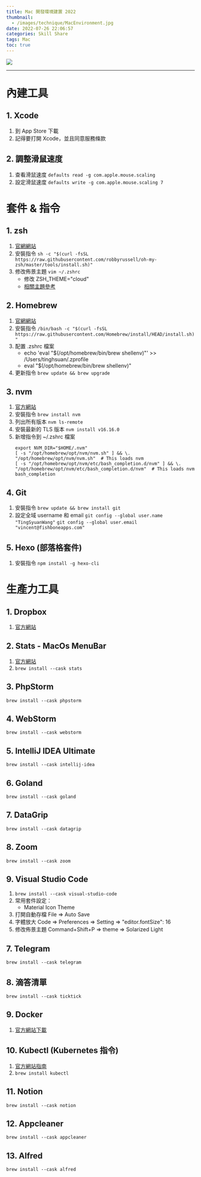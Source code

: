 ```yaml
---
title: Mac 開發環境建置 2022
thumbnail:
  - /images/technique/MacEnvironment.jpg
date: 2022-07-26 22:06:57
categories: Skill Share
tags: Mac
toc: true
---
```

<img src="/images/technique/MacEnvironment.jpg">

***
# 內建工具
## 1. Xcode
1. 到 App Store 下載
2. 記得要打開 Xcode，並且同意服務條款
## 2. 調整滑鼠速度
1. 查看滑鼠速度 `defaults read -g com.apple.mouse.scaling`
2. 設定滑鼠速度 `defaults write -g com.apple.mouse.scaling 7`

# 套件 & 指令
## 1. zsh
1. [官網網站](https://ohmyz.sh/#install)
2. 安裝指令
   `sh -c "$(curl -fsSL https://raw.githubusercontent.com/robbyrussell/oh-my-zsh/master/tools/install.sh)"`
3. 修改佈景主題
   `vim ~/.zshrc`
   - 修改 ZSH_THEME="cloud"
   - [相關主題參考](https://github.com/robbyrussell/oh-my-zsh/wiki/Themes)
## 2. Homebrew
1. [官網網站](https://brew.sh/)
2. 安裝指令
   `/bin/bash -c "$(curl -fsSL https://raw.githubusercontent.com/Homebrew/install/HEAD/install.sh)"`
3. 配置 .zshrc 檔案
   - echo 'eval "$(/opt/homebrew/bin/brew shellenv)"' >> /Users/tinghsuan/.zprofile
   - eval "$(/opt/homebrew/bin/brew shellenv)"
4. 更新指令
   `brew update && brew upgrade`
## 3. nvm
1. [官方網站](https://github.com/creationix/nvm)
2. 安裝指令
   `brew install nvm`
3. 列出所有版本
   `nvm ls-remote`
4. 安裝最新的 TLS 版本
   `nvm install v16.16.0`
5. 新增指令到 ~/.zshrc 檔案
   ```
   export NVM_DIR="$HOME/.nvm"
   [ -s "/opt/homebrew/opt/nvm/nvm.sh" ] && \. "/opt/homebrew/opt/nvm/nvm.sh"  # This loads nvm
   [ -s "/opt/homebrew/opt/nvm/etc/bash_completion.d/nvm" ] && \. "/opt/homebrew/opt/nvm/etc/bash_completion.d/nvm"  # This loads nvm bash_completion
   ```
## 4. Git
1. 安裝指令
   `brew update && brew install git`
2. 設定全域 username 和 email
   `git config --global user.name "TingSyuanWang"`
   `git config --global user.email "vincent@fishboneapps.com"`
## 5. Hexo (部落格套件)
1. 安裝指令
   `npm install -g hexo-cli`

# 生產力工具
## 1. Dropbox
1. [官方網站](https://www.dropbox.com/downloading)
## 2. Stats - MacOs MenuBar
1. [官方網站](https://github.com/exelban/stats)
2. `brew install --cask stats`
## 3. PhpStorm
`brew install --cask phpstorm`
## 4. WebStorm
`brew install --cask webstorm`
## 5. IntelliJ IDEA Ultimate
`brew install --cask intellij-idea`
## 6. Goland
`brew install --cask goland`
## 7. DataGrip
`brew install --cask datagrip`
## 8. Zoom
`brew install --cask zoom`
## 9. Visual Studio Code
1. `brew install --cask visual-studio-code`
2. 常用套件設定：
   - Material Icon Theme
3. 打開自動存檔 File => Auto Save
4. 字體放大 Code => Preferences => Setting => "editor.fontSize": 16
5. 修改佈景主題 Command+Shift+P => theme => Solarized Light
## 7. Telegram
`brew install --cask telegram`
## 8. 滴答清單
`brew install --cask ticktick`
## 9. Docker
1. [官方網站下載](https://www.docker.com/products/docker-desktop/)
## 10. Kubectl (Kubernetes 指令)
1. [官方網站指南](https://kubernetes.io/docs/tasks/tools/install-kubectl-macos/)
2. `brew install kubectl`
## 11. Notion
`brew install --cask notion`
## 12. Appcleaner
`brew install --cask appcleaner`
## 13. Alfred
`brew install --cask alfred`
